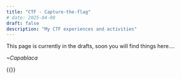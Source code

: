 ```yaml
---
title: "CTF - Capture-the-flag"
# date: 2025-04-08
draft: false
description: "My CTF experiences and activities"
---
```


This page is currently in the drafts, soon you will find things here....

_~Capablaca_


{{<seperator>}}

<!-- {{< htb-thm-shortcode >}} -->